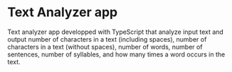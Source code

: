 # Text Analyzer app

Text analyzer app developped with TypeScript that analyze input text and output number of characters in a text (including spaces), number of characters in a text (without spaces), number of words, number of sentences, number of syllables, and how many times a word occurs in the text.
